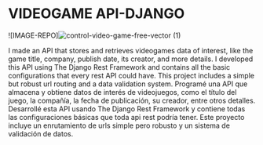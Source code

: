 # VIDEOGAME API-DJANGO

![IMAGE-REPO]![control-video-game-free-vector (1)](https://github.com/ADRIDEV2024/ADRIDEV2024-VIDEOGAME-API-DJANGO/assets/163412333/78a12e5a-717c-449c-b97c-a406b7d32a37)


I made an API that stores and retrieves videogames data of interest, like the game title, company, publish date, its creator, and more details. I developed this API using The Django Rest Framework and contains all the basic configurations that every rest API could have. This project includes a simple but robust url routing and a data validation system. Programé una API que almacena y obtiene datos de interés de videojuegos, como el título del juego, la compañía, la fecha de publicación, su creador, entre otros detalles. Desarrollé esta API usando The Django Rest Framework y contiene todas las configuraciones básicas que toda api rest podría tener. Este proyecto incluye un enrutamiento de urls simple pero robusto y un sistema de validación de datos.
